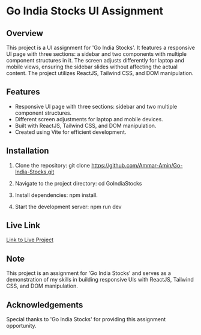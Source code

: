 # Go India Stocks UI Assignment

## Overview
This project is a UI assignment for 'Go India Stocks'. It features a responsive UI page with three sections: a sidebar and two components with multiple component structures in it. The screen adjusts differently for laptop and mobile views, ensuring the sidebar slides without affecting the actual content. The project utilizes ReactJS, Tailwind CSS, and DOM manipulation.


## Features
- Responsive UI page with three sections: sidebar and two multiple component structures.
- Different screen adjustments for laptop and mobile devices.
- Built with ReactJS, Tailwind CSS, and DOM manipulation.
- Created using Vite for efficient development.


## Installation
1. Clone the repository: git clone https://github.com/Ammar-Amin/Go-India-Stocks.git

2. Navigate to the project directory: cd GoIndiaStocks

3. Install dependencies: npm install. 

4. Start the development server: npm run dev


## Live Link
[Link to Live Project](https://go-india-stocks-eight.vercel.app/)


## Note
This project is an assignment for 'Go India Stocks' and serves as a demonstration of my skills in building responsive UIs with ReactJS, Tailwind CSS, and DOM manipulation. 


## Acknowledgements
Special thanks to 'Go India Stocks' for providing this assignment opportunity.




